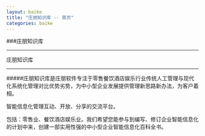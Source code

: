 ```yaml
---
layout: baike
title: "庄朋知识库 -- 首页"
categories: baike
---
```

###庄朋知识库
<hr/>
庄朋知识库
<hr/>
#####庄朋知识库是庄朋软件专注于零售餐饮酒店娱乐行业传统人工管理与现代化系统化管理对比优势劣势，为中小型企业发展提供管理新思路新办法，为客户着相。<p>
智能信息化管理互动、开放、分享的交流平台。
<p>
包括：零售业、餐饮酒店娱乐业。我们希望您能参与到编写、修订企业智能信息化的计划中来，创建一部实用性强的中小型企业智能信息化百科全书。